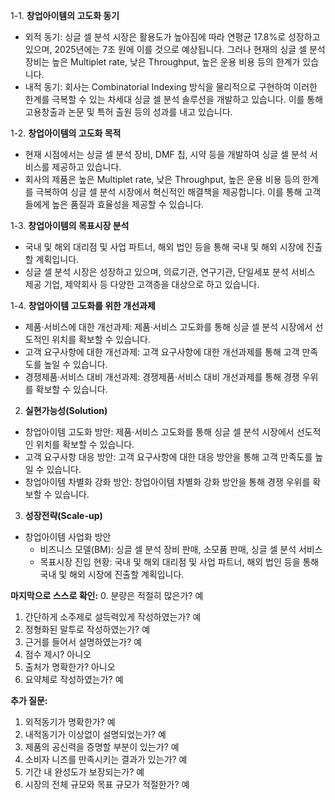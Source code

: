 1-1. **창업아이템의 고도화 동기**
- 외적 동기: 싱글 셀 분석 시장은 활용도가 높아짐에 따라 연평균 17.8%로 성장하고 있으며, 2025년에는 7조 원에 이를 것으로 예상됩니다. 그러나 현재의 싱글 셀 분석 장비는 높은 Multiplet rate, 낮은 Throughput, 높은 운용 비용 등의 한계가 있습니다.
- 내적 동기: 회사는 Combinatorial Indexing 방식을 물리적으로 구현하여 이러한 한계를 극복할 수 있는 차세대 싱글 셀 분석 솔루션을 개발하고 있습니다. 이를 통해 고용창출과 논문 및 특허 출원 등의 성과를 내고 있습니다.

1-2. **창업아이템의 고도화 목적**
- 현재 시점에서는 싱글 셀 분석 장비, DMF 칩, 시약 등을 개발하여 싱글 셀 분석 서비스를 제공하고 있습니다.
- 회사의 제품은 높은 Multiplet rate, 낮은 Throughput, 높은 운용 비용 등의 한계를 극복하여 싱글 셀 분석 시장에서 혁신적인 해결책을 제공합니다. 이를 통해 고객들에게 높은 품질과 효율성을 제공할 수 있습니다.

1-3. **창업아이템의 목표시장 분석**
- 국내 및 해외 대리점 및 사업 파트너, 해외 법인 등을 통해 국내 및 해외 시장에 진출할 계획입니다.
- 싱글 셀 분석 시장은 성장하고 있으며, 의료기관, 연구기관, 단일세포 분석 서비스 제공 기업, 제약회사 등 다양한 고객층을 대상으로 하고 있습니다.

1-4. **창업아이템 고도화를 위한 개선과제**
- 제품·서비스에 대한 개선과제: 제품·서비스 고도화를 통해 싱글 셀 분석 시장에서 선도적인 위치를 확보할 수 있습니다.
- 고객 요구사항에 대한 개선과제: 고객 요구사항에 대한 개선과제를 통해 고객 만족도를 높일 수 있습니다.
- 경쟁제품·서비스 대비 개선과제: 경쟁제품·서비스 대비 개선과제를 통해 경쟁 우위를 확보할 수 있습니다.

2. **실현가능성(Solution)**
- 창업아이템 고도화 방안: 제품·서비스 고도화를 통해 싱글 셀 분석 시장에서 선도적인 위치를 확보할 수 있습니다.
- 고객 요구사항 대응 방안: 고객 요구사항에 대한 대응 방안을 통해 고객 만족도를 높일 수 있습니다.
- 창업아이템 차별화 강화 방안: 창업아이템 차별화 강화 방안을 통해 경쟁 우위를 확보할 수 있습니다.

3. **성장전략(Scale-up)**
- 창업아이템 사업화 방안
  - 비즈니스 모델(BM): 싱글 셀 분석 장비 판매, 소모품 판매, 싱글 셀 분석 서비스
  - 목표시장 진입 현황: 국내 및 해외 대리점 및 사업 파트너, 해외 법인 등을 통해 국내 및 해외 시장에 진출할 계획입니다.

**마지막으로 스스로 확인:**
0. 분량은 적절히 많은가? 예
1. 간단하게 소주제로 설득력있게 작성하였는가? 예
2. 정형화된 말투로 작성하였는가? 예
3. 근거를 들어서 설명하였는가? 예
4. 점수 제시? 아니오
5. 출처가 명확한가? 아니오
6. 요약체로 작성하였는가? 예

**추가 질문:**
1. 외적동기가 명확한가? 예
2. 내적동기가 이상없이 설명되었는가? 예
3. 제품의 공신력을 증명할 부분이 있는가? 예
4. 소비자 니즈를 만족시키는 결과가 있는가? 예
5. 기간 내 완성도가 보장되는가? 예
6. 시장의 전체 규모와 목표 규모가 적절한가? 예